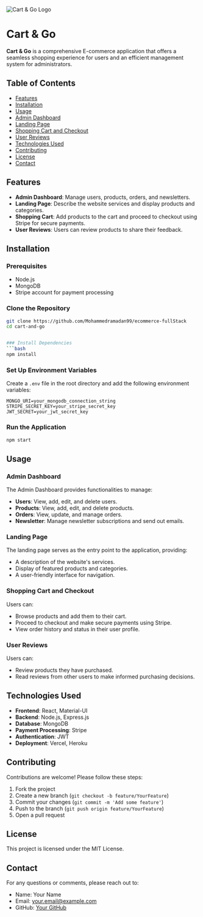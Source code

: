 ![Cart & Go Logo](public/logo.png)

# Cart & Go

**Cart & Go** is a comprehensive E-commerce application that offers a seamless shopping experience for users and an efficient management system for administrators.

## Table of Contents
- [Features](#features)
- [Installation](#installation)
- [Usage](#usage)
- [Admin Dashboard](#admin-dashboard)
- [Landing Page](#landing-page)
- [Shopping Cart and Checkout](#shopping-cart-and-checkout)
- [User Reviews](#user-reviews)
- [Technologies Used](#technologies-used)
- [Contributing](#contributing)
- [License](#license)
- [Contact](#contact)

## Features
- **Admin Dashboard**: Manage users, products, orders, and newsletters.
- **Landing Page**: Describe the website services and display products and categories.
- **Shopping Cart**: Add products to the cart and proceed to checkout using Stripe for secure payments.
- **User Reviews**: Users can review products to share their feedback.

## Installation

### Prerequisites
- Node.js
- MongoDB
- Stripe account for payment processing

### Clone the Repository
```bash
git clone https://github.com/Mohammedramadan99/ecommerce-fullStack
cd cart-and-go


### Install Dependencies
```bash
npm install
```

### Set Up Environment Variables
Create a `.env` file in the root directory and add the following environment variables:
```env
MONGO_URI=your_mongodb_connection_string
STRIPE_SECRET_KEY=your_stripe_secret_key
JWT_SECRET=your_jwt_secret_key
```

### Run the Application
```bash
npm start
```

## Usage

### Admin Dashboard
The Admin Dashboard provides functionalities to manage:
- **Users**: View, add, edit, and delete users.
- **Products**: View, add, edit, and delete products.
- **Orders**: View, update, and manage orders.
- **Newsletter**: Manage newsletter subscriptions and send out emails.

### Landing Page
The landing page serves as the entry point to the application, providing:
- A description of the website's services.
- Display of featured products and categories.
- A user-friendly interface for navigation.

### Shopping Cart and Checkout
Users can:
- Browse products and add them to their cart.
- Proceed to checkout and make secure payments using Stripe.
- View order history and status in their user profile.

### User Reviews
Users can:
- Review products they have purchased.
- Read reviews from other users to make informed purchasing decisions.

## Technologies Used
- **Frontend**: React, Material-UI
- **Backend**: Node.js, Express.js
- **Database**: MongoDB
- **Payment Processing**: Stripe
- **Authentication**: JWT
- **Deployment**: Vercel, Heroku

## Contributing
Contributions are welcome! Please follow these steps:
1. Fork the project
2. Create a new branch (`git checkout -b feature/YourFeature`)
3. Commit your changes (`git commit -m 'Add some feature'`)
4. Push to the branch (`git push origin feature/YourFeature`)
5. Open a pull request

## License
This project is licensed under the MIT License.

## Contact
For any questions or comments, please reach out to:
- Name: Your Name
- Email: your.email@example.com
- GitHub: [Your GitHub](https://github.com/yourusername)
